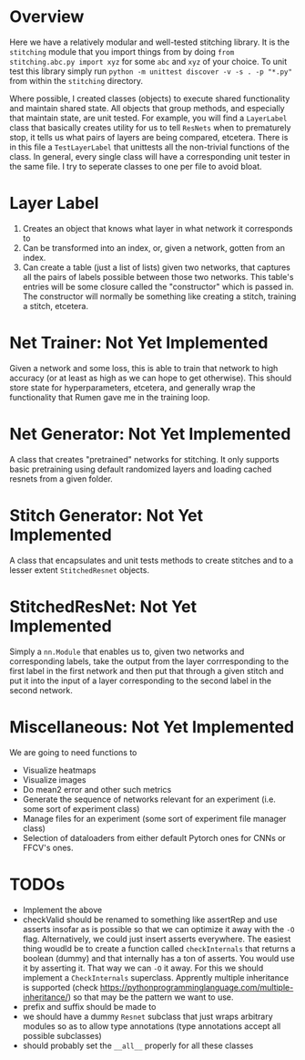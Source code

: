 # Overview
Here we have a relatively modular and well-tested stitching library. It is the `stitching` module that you import
things from by doing `from stitching.abc.py import xyz` for some `abc`  and `xyz` of your choice. To unit test this library simply run `python -m unittest discover -v -s . -p "*.py"` from within the `stitching` directory.

Where possible, I created classes (objects) to execute shared functionality and maintain shared state. All objects that group methods, and especially that maintain state, are unit tested. For example, you will find a `LayerLabel` class that basically creates utility for us to tell `ResNets` when to prematurely stop, it tells us what pairs of layers are being compared, etcetera. There is in this file a `TestLayerLabel` that unittests all the non-trivial functions of the class. In general, every single class will have a corresponding unit tester in the same file. I try to seperate classes to one per file to avoid bloat.

# Layer Label
1. Creates an object that knows what layer in what network it corresponds to
2. Can be transformed into an index, or, given a network, gotten from an index.
3. Can create a table (just a list of lists) given two networks, that captures all the pairs of labels possible between those two networks. This table's entries will be some closure called the "constructor" which is passed in. The constructor will normally be something like creating a stitch, training a stitch, etcetera.

# Net Trainer: Not Yet Implemented
Given a network and some loss, this is able to train that network to high accuracy (or at least as high as we can hope to get otherwise). This should store state for hyperparameters, etcetera, and generally wrap the functionality that Rumen gave me in the training loop.

# Net Generator: Not Yet Implemented
A class that creates "pretrained" networks for stitching. It only supports basic pretraining using default randomized layers and loading cached resnets from a given folder.

# Stitch Generator: Not Yet Implemented
A class that encapsulates and unit tests methods to create stitches and to a lesser extent `StitchedResnet` objects.

# StitchedResNet: Not Yet Implemented
Simply a `nn.Module` that enables us to, given two networks and corresponding labels, take the output from the layer corrresponding to the first label in the first network and then put that through a given stitch and put it into the input of a layer corresponding to the second label in the second network.

# Miscellaneous: Not Yet Implemented
We are going to need functions to
- Visualize heatmaps
- Visualize images
- Do mean2 error and other such metrics
- Generate the sequence of networks relevant for an experiment (i.e. some sort of experiment class)
- Manage files for an experiment (some sort of experiment file manager class)
- Selection of dataloaders from either default Pytorch ones for CNNs or FFCV's ones.

# TODOs
- Implement the above
- checkValid should be renamed to something like assertRep and use asserts insofar as is possible so that we can optimize it away with the `-O` flag. Alternatively, we could just insert asserts everywhere. The easiest thing woudld be to create a function called `checkInternals` that returns a boolean (dummy) and that internally has a ton of asserts. You would use it by asserting it. That way we can `-O` it away. For this we should implement a `CheckInternals` superclass. Apprently multiple inheritance is supported (check https://pythonprogramminglanguage.com/multiple-inheritance/) so that may be the pattern we want to use.
- prefix and suffix should be made to 
- we should have a dummy `Resnet` subclass that just wraps arbitrary modules so as to allow type annotations (type annotations accept all possible subclasses)
- should probably set the `__all__` properly for all these classes